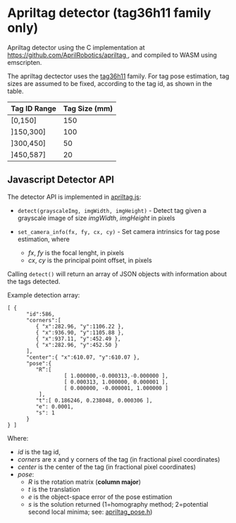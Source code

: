 # Apriltag detector (tag36h11 family only)

Apriltag detector using the C implementation at [ https://github.com/AprilRobotics/apriltag ](https://github.com/AprilRobotics/apriltag), and compiled to WASM using emscripten.

The apriltag dectector uses the [tag36h11](http://ptolemy.berkeley.edu/ptolemyII/ptII11.0/ptII/doc/codeDoc/edu/umich/eecs/april/tag/Tag36h11.html) family. For tag pose estimation, tag sizes are assumed to be fixed, according to the tag id, as shown in the table.

Tag ID Range | Tag Size (mm)
------------ | -------------
[0,150] | 150
]150,300] | 100
]300,450] | 50
]450,587] | 20

## Javascript Detector API

The detector API is implemented in [apriltag.js](https://github.com/conix-center/ARENA-core/blob/master/apriltag/apriltag.js):
* ```detect(grayscaleImg, imgWidth, imgHeight)``` - Detect tag given a grayscale image of size *imgWidth*, *imgHeight* in pixels

* ```set_camera_info(fx, fy, cx, cy)``` - Set camera intrinsics for tag pose estimation, where
  * *fx*, *fy* is the focal lenght, in pixels 
  * *cx*, *cy* is the principal point offset, in pixels 

Calling ```detect()``` will return an array of JSON objects with information about the tags detected. 

Example detection array:
```
[ {
      "id":586,
      "corners":[ 
         { "x":282.96, "y":1106.22 },
         { "x":936.90, "y":1105.88 },
         { "x":937.11, "y":452.49 },
         { "x":282.96, "y":452.50 }
      ],
      "center":{ "x":610.07, "y":610.07 },
      "pose":{ 
         "R”:[  
                  [ 1.000000,-0.000313,-0.000000 ],
                  [ 0.000313, 1.000000, 0.000001 ],
                  [ 0.000000, -0.000001, 1.000000 ]  
          ],
         "t":[ 0.186246, 0.238048, 0.000306 ],
         "e": 0.0001,
         "s": 1
      }
} ]
```
Where:
* *id* is the tag id, 
* *corners* are x and y corners of the tag (in fractional pixel coordinates) 
* *center* is the center of the tag (in fractional pixel coordinates) 
* *pose*:
  * *R* is the rotation matrix (**column major**)
  * *t* is the translation 
  * *e* is the object-space error of the pose estimation
  * *s* is the solution returned (1=homography method; 2=potential second local minima; see: [apriltag_pose.h](https://github.com/AprilRobotics/apriltag/blob/master/apriltag_pose.h))
